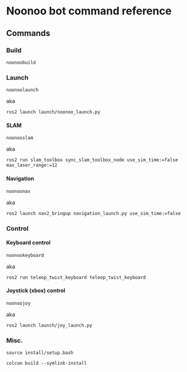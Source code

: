 # Noonoo bot command reference

## Commands

### Build

`noonoobuild`

### Launch

`noonoolaunch`

aka

`ros2 launch launch/noonoo_launch.py`

#### SLAM

`noonooslam`

aka

`ros2 run slam_toolbox sync_slam_toolbox_node use_sim_time:=false max_laser_range:=12`

#### Navigation

`noonoonav`

aka

`ros2 launch nav2_bringup navigation_launch.py use_sim_time:=false`


### Control

#### **Keyboard control**

`noonookeyboard`

aka

`ros2 run teleop_twist_keyboard teleop_twist_keyboard`

#### **Joystick (xbox) control**

`noonoojoy`

aka

`ros2 launch launch/joy_launch.py`


### Misc.

`source install/setup.bash`

`colcon build --symlink-install`